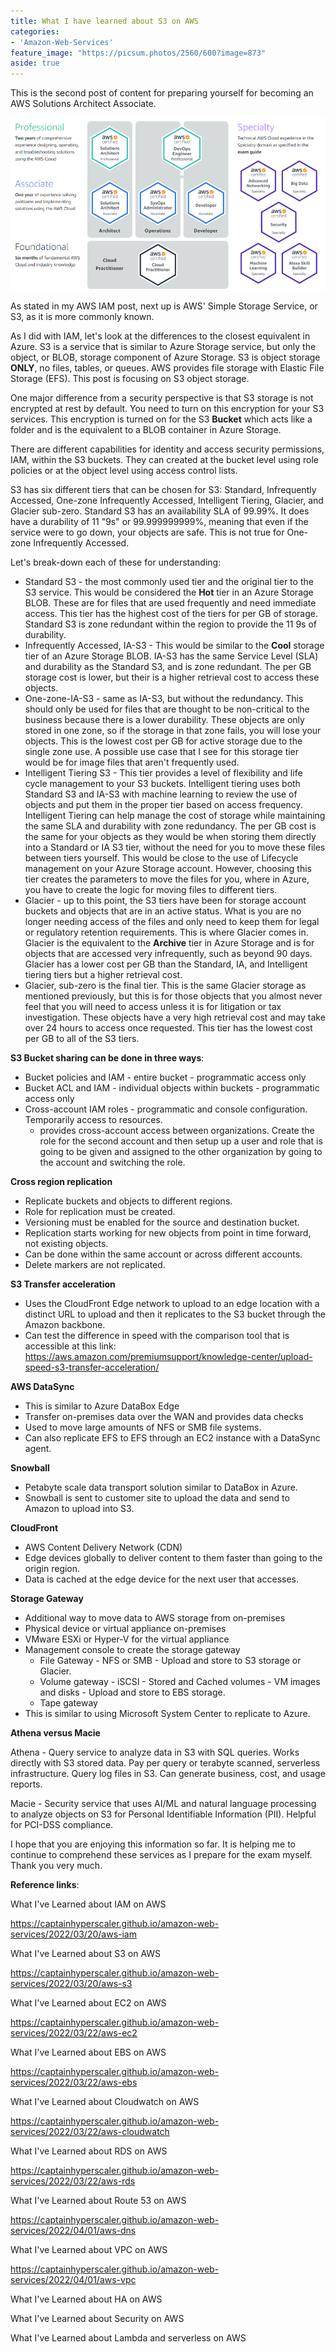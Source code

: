 ```yaml
---
title: What I have learned about S3 on AWS
categories:
- 'Amazon-Web-Services'
feature_image: "https://picsum.photos/2560/600?image=873"
aside: true
---
```


This is the second post of content for preparing yourself for becoming an AWS Solutions Architect Associate.

![](images/../../images/Wordpress-Images/awscerts.png)

As stated in my AWS IAM post, next up is AWS' Simple Storage Service, or S3, as it is more commonly known.

As I did with IAM, let's look at the differences to the closest equivalent in Azure.  S3 is a service that is similar to Azure Storage service, but only the object, or BLOB, storage component of Azure Storage.  S3 is object storage **ONLY**, no files, tables, or queues. AWS provides file storage with Elastic File Storage (EFS). This post is focusing on S3 object storage.

One major difference from a security perspective is that S3 storage is not encrypted at rest by default.  You need to turn on this encryption for your S3 services.  This encryption is turned on for the S3 **Bucket** which acts like a folder and is the equivalent to a BLOB container in Azure Storage.

There are different capabilities for identity and access security permissions, IAM, within the S3 buckets.  They can created at the bucket level using role policies or at the object level using access control lists. 

S3 has six different tiers that can be chosen for S3: Standard, Infrequently Accessed, One-zone Infrequently Accessed, Intelligent Tiering, Glacier, and Glacier sub-zero.  Standard S3 has an availability SLA of 99.99%.  It does have a durability of 11 "9s" or 99.999999999%, meaning that even if the service were to go down, your objects are safe. This is not true for One-zone Infrequently Accessed.

Let's break-down each of these for understanding:
- Standard S3 - the most commonly used tier and the original tier to the S3 service.  This would be considered the **Hot** tier in an Azure Storage BLOB.  These are for files that are used frequently and need immediate access.  This tier has the highest cost of the tiers for per GB of storage.  Standard S3 is zone redundant within the region to provide the 11 9s of durability.
- Infrequently Accessed, IA-S3 - This would be similar to the **Cool** storage tier of an Azure Storage BLOB.  IA-S3 has the same Service Level (SLA) and durability as the Standard S3, and is zone redundant.  The per GB storage cost is lower, but their is a higher retrieval cost to access these objects.
- One-zone-IA-S3 - same as IA-S3, but without the redundancy.  This should only be used for files that are thought to be non-critical to the business because there is a lower durability.  These objects are only stored in one zone, so if the storage in that zone fails, you will lose your objects.  This is the lowest cost per GB for active storage due to the single zone use. A possible use case that I see for this storage tier would be for image files that aren't frequently used.
- Intelligent Tiering S3 - This tier provides a level of flexibility and life cycle management to your S3 buckets.  Intelligent tiering uses both Standard S3 and IA-S3 with machine learning to review the use of objects and put them in the proper tier based on access frequency.  Intelligent Tiering can help manage the cost of storage while maintaining the same SLA and durability with zone redundancy.  The per GB cost is the same for your objects as they would be when storing them directly into a Standard or IA S3 tier, without the need for you to move these files between tiers yourself.  This would be close to the use of Lifecycle management on your Azure Storage account. However, choosing this tier creates the parameters to move the files for you, where in Azure, you have to create the logic for moving files to different tiers.
- Glacier - up to this point, the S3 tiers have been for storage account buckets and objects that are in an active status.  What is you are no longer needing access of the files and only need to keep them for legal or regulatory retention requirements.  This is where Glacier comes in.  Glacier is the equivalent to the **Archive** tier in Azure Storage and is for objects that are accessed very infrequently, such as beyond 90 days.  Glacier has a lower cost per GB than the Standard, IA, and Intelligent tiering tiers but a higher retrieval cost.  
- Glacier, sub-zero is the final tier.  This is the same Glacier storage as mentioned previously, but this is for those objects that you almost never feel that you will need to access unless it is for litigation or tax investigation.  These objects have a very high retrieval cost and may take over 24 hours to access once requested.  This tier has the lowest cost per GB to all of the S3 tiers.

**S3 Bucket sharing can be done in three ways**:
- Bucket policies and IAM - entire bucket - programmatic access only
- Bucket ACL and IAM - individual objects within buckets - programmatic access only
- Cross-account IAM roles - programmatic and console configuration. Temporarily access to resources.
    - provides cross-account access between organizations. Create the role for the second account and then setup up a user and role that is going to be given and assigned to the other organization by going to the account and switching the role.

**Cross region replication**
- Replicate buckets and objects to different regions.
- Role for replication must be created.
- Versioning must be enabled for the source and destination bucket.
- Replication starts working for new objects from point in time forward, not existing objects.
- Can be done within the same account or across different accounts.
- Delete markers are not replicated.

**S3 Transfer acceleration**
- Uses the CloudFront Edge network to upload to an edge location with a distinct URL to upload and then it replicates to the S3 bucket through the Amazon backbone.
- Can test the difference in speed with the comparison tool that is accessible at this link: <https://aws.amazon.com/premiumsupport/knowledge-center/upload-speed-s3-transfer-acceleration/>

**AWS DataSync**
- This is similar to Azure DataBox Edge
- Transfer on-premises data over the WAN and provides data checks
- Used to move large amounts of NFS or SMB file systems.
- Can also replicate EFS to EFS through an EC2 instance with a DataSync agent.

**Snowball**
- Petabyte scale data transport solution similar to DataBox in Azure.
- Snowball is sent to customer site to upload the data and send to Amazon to upload into S3.

**CloudFront**
- AWS Content Delivery Network (CDN)
- Edge devices globally to deliver content to them faster than going to the origin region.
- Data is cached at the edge device for the next user that accesses.

**Storage Gateway**
- Additional way to move data to AWS storage from on-premises
- Physical device or virtual appliance on-premises
- VMware ESXi or Hyper-V for the virtual appliance
- Management console to create the storage gateway
    - File Gateway - NFS or SMB - Upload and store to S3 storage or Glacier.
    - Volume gateway - iSCSI - Stored and Cached volumes - VM images and disks - Upload and store to EBS storage.
    - Tape gateway
- This is similar to using Microsoft System Center to replicate to Azure.

**Athena versus Macie**

Athena - Query service to analyze data in S3 with SQL queries. Works directly with S3 stored data.  Pay per query or terabyte scanned, serverless infrastructure. Query log files in S3.  Can generate business, cost, and usage reports.

Macie - Security service that uses AI/ML and natural language processing to analyze objects on S3 for Personal Identifiable Information (PII).  Helpful for PCI-DSS compliance.


I hope that you are enjoying this information so far.  It is helping me to continue to comprehend these services as I prepare for the exam myself.  Thank you very much.

**Reference links**:

What I've Learned about IAM on AWS

<https://captainhyperscaler.github.io/amazon-web-services/2022/03/20/aws-iam> 

What I've Learned about S3 on AWS

<https://captainhyperscaler.github.io/amazon-web-services/2022/03/20/aws-s3> 

What I've Learned about EC2 on AWS

<https://captainhyperscaler.github.io/amazon-web-services/2022/03/22/aws-ec2> 

What I've Learned about EBS on AWS

<https://captainhyperscaler.github.io/amazon-web-services/2022/03/22/aws-ebs> 

What I've Learned about Cloudwatch on AWS

<https://captainhyperscaler.github.io/amazon-web-services/2022/03/22/aws-cloudwatch>

What I've Learned about RDS on AWS

<https://captainhyperscaler.github.io/amazon-web-services/2022/03/22/aws-rds>

What I've Learned about Route 53 on AWS

<https://captainhyperscaler.github.io/amazon-web-services/2022/04/01/aws-dns>

What I've Learned about VPC on AWS

<https://captainhyperscaler.github.io/amazon-web-services/2022/04/01/aws-vpc>

What I've Learned about HA on AWS

What I've Learned about Security on AWS

What I've Learned about Lambda and serverless on AWS


